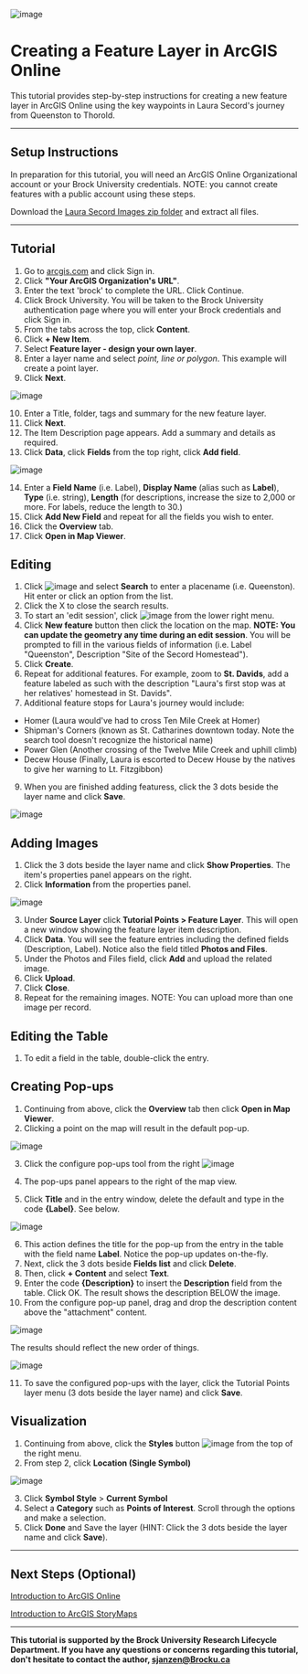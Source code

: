 ![image](https://user-images.githubusercontent.com/45638590/176009670-5a28dcc6-1b48-4092-b5b5-567413f1990d.png)

# Creating a Feature Layer in ArcGIS Online
This tutorial provides step-by-step instructions for creating a new feature layer in ArcGIS Online using the key waypoints in Laura Secord's journey from Queenston to Thorold.

----

## Setup Instructions
In preparation for this tutorial, you will need an ArcGIS Online Organizational account or your Brock University credentials. NOTE: you cannot create features with a public account using these steps.

Download the [Laura Secord Images zip folder](https://github.com/BrockDSL/feature-layers-in-arcgis-online/blob/main/FeatureImages.zip) and extract all files.

----

## Tutorial

1. Go to [arcgis.com](https://www.arcgis.com/) and click Sign in.
2. Click **"Your ArcGIS Organization's URL"**.
3. Enter the text 'brock' to complete the URL. Click Continue.
4. Click Brock University. You will be taken to the Brock University authentication page where you will enter your Brock credentials and click Sign in.
5. From the tabs across the top, click **Content**.
6. Click **+ New Item**.
7. Select **Feature layer - design your own layer**.
8. Enter a layer name and select *point, line or polygon*. This example will create a point layer.
9. Click **Next**.

![image](https://user-images.githubusercontent.com/45638590/175981617-a38acf86-2048-46bb-87fc-458ba6ba1b8b.png)

10. Enter a Title, folder, tags and summary for the new feature layer.
11. Click **Next**.
12. The Item Description page appears. Add a summary and details as required.
13. Click **Data**, click **Fields** from the top right, click **Add field**.

![image](https://user-images.githubusercontent.com/45638590/175981930-c658e791-9297-4b93-8398-d06f947d5219.png)

14. Enter a **Field Name** (i.e. Label), **Display Name** (alias such as **Label**), **Type** (i.e. string), **Length** (for descriptions, increase the size to 2,000 or more. For labels, reduce the length to 30.)
15. Click **Add New Field** and repeat for all the fields you wish to enter.
16. Click the **Overview** tab.
17. Click **Open in Map Viewer**.

## Editing

1. Click ![image](https://user-images.githubusercontent.com/45638590/175988242-36039c00-7f4b-489e-aee0-da602b5f2079.png) and select **Search** to enter a placename (i.e. Queenston). Hit enter or click an option from the list.
2. Click the X to close the search results.
3. To start an 'edit session', click ![image](https://user-images.githubusercontent.com/45638590/175983304-2c2f8510-16a9-4f94-a5dc-bd5fe3e85782.png) from the lower right menu.
5. Click **New feature** button then click the location on the map. **NOTE: You can update the geometry any time during an edit session**. You will be prompted to fill in the various fields of information (i.e. Label "Queenston", Description "Site of the Secord Homestead").
6. Click **Create**.
7. Repeat for additional features. For example, zoom to **St. Davids**, add a feature labeled as such with the description "Laura's first stop was at her relatives' homestead in St. Davids".
8. Additional feature stops for Laura's journey would include: 
- Homer (Laura would've had to cross Ten Mile Creek at Homer)
- Shipman's Corners (known as St. Catharines downtown today. Note the search tool doesn't recognize the historical name)
- Power Glen (Another crossing of the Twelve Mile Creek and uphill climb)
- Decew House (Finally, Laura is escorted to Decew House by the natives to give her warning to Lt. Fitzgibbon)
9. When you are finished adding featuress, click the 3 dots beside the layer name and click **Save**.

![image](https://user-images.githubusercontent.com/45638590/175997941-31a7620a-cb6c-43ac-9c62-20eccb0272b3.png)


## Adding Images

1. Click the 3 dots beside the layer name and click **Show Properties**. The item's properties panel appears on the right.
2. Click **Information** from the properties panel.

![image](https://user-images.githubusercontent.com/45638590/175998936-5941370b-3d86-422f-9fbc-c710b4981967.png)
 
3. Under **Source Layer** click **Tutorial Points > Feature Layer**. This will open a new window showing the feature layer item description.
4. Click **Data**. You will see the feature entries including the defined fields (Description, Label). Notice also the field titled **Photos and Files**.
5. Under the Photos and Files field, click **Add** and upload the related image.
6. Click **Upload**.
7. Click **Close**.
8. Repeat for the remaining images. NOTE: You can upload more than one image per record.

## Editing the Table

1. To edit a field in the table, double-click the entry. 

## Creating Pop-ups

1. Continuing from above, click the **Overview** tab then click **Open in Map Viewer**.
2. Clicking a point on the map will result in the default pop-up.

![image](https://user-images.githubusercontent.com/45638590/176007064-c137d2b9-048a-4500-92d1-a53ab77210ce.png)

3. Click the configure pop-ups tool from the right ![image](https://user-images.githubusercontent.com/45638590/176007368-23601382-62ad-4a36-aac2-5e9160b12e47.png)

4. The pop-ups panel appears to the right of the map view.
5. Click **Title** and in the entry window, delete the default and type in the code **{Label}**. See below.

![image](https://user-images.githubusercontent.com/45638590/176007936-88b89824-d37a-4e6a-9ac7-66c44359f11a.png)

6. This action defines the title for the pop-up from the entry in the table with the field name **Label**. Notice the pop-up updates on-the-fly.
7. Next, click the 3 dots beside **Fields list** and click **Delete**.
8. Then, click **+ Content** and select **Text**.
9. Enter the code **{Description}** to insert the **Description** field from the table. Click OK. The result shows the description BELOW the image.
10. From the configure pop-up panel, drag and drop the description content above the "attachment" content.

![image](https://user-images.githubusercontent.com/45638590/176008768-017eda8a-e4a6-4673-91b1-6b32f688614e.png)

The results should reflect the new order of things.

![image](https://user-images.githubusercontent.com/45638590/176008919-93c6e1cc-ef4d-4405-a777-ac11225f9723.png)

11. To save the configured pop-ups with the layer, click the Tutorial Points layer menu (3 dots beside the layer name) and click **Save**.

## Visualization

1. Continuing from above, click the **Styles** button ![image](https://user-images.githubusercontent.com/45638590/176010512-40afcbf1-fe40-4801-b5c5-ac84bdbe2196.png)
 from the top of the right menu.
2. From step 2, click **Location (Single Symbol)**

![image](https://user-images.githubusercontent.com/45638590/176010862-872e5b9e-68de-4226-94e8-0f798d3a8fb7.png)

3. Click **Symbol Style** > **Current Symbol**
4. Select a **Category** such as **Points of Interest**. Scroll through the options and make a selection.
5. Click **Done** and Save the layer (HINT: Click the 3 dots beside the layer name and click **Save**).

----

## Next Steps (Optional)

[Introduction to ArcGIS Online](https://brockdsl.github.io/Introduction-to-ArcGIS-Online/Tutorial)

[Introduction to ArcGIS StoryMaps](https://brockdsl.github.io/Introduction-to-ArcGIS-StoryMaps/Tutorial)

----

**This tutorial is supported by the Brock University Research Lifecycle Department.  If you have any questions or concerns regarding this tutorial, don't hesitate to contact the author, [sjanzen@Brocku.ca](mailto:sjanzen@Brocku.ca)**
